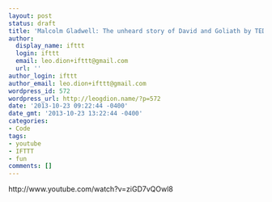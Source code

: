 ```yaml
---
layout: post
status: draft
title: 'Malcolm Gladwell: The unheard story of David and Goliath by TED'
author:
  display_name: ifttt
  login: ifttt
  email: leo.dion+ifttt@gmail.com
  url: ''
author_login: ifttt
author_email: leo.dion+ifttt@gmail.com
wordpress_id: 572
wordpress_url: http://leogdion.name/?p=572
date: '2013-10-23 09:22:44 -0400'
date_gmt: '2013-10-23 13:22:44 -0400'
categories:
- Code
tags:
- youtube
- IFTTT
- fun
comments: []
---
```

<p>http:&#47;&#47;www.youtube.com&#47;watch?v=ziGD7vQOwl8</p>
